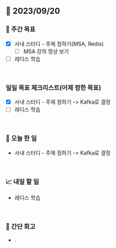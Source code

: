 ## 📅 2023/09/20


### 👏 주간 목표

- [x] 사내 스터디 - 주제 정하기(MSA, Redis)
  - [ ] MSA 강의 영상 보기
- [ ] 레디스 학습

<br/>

### 일일 목표 체크리스트(어제 정한 목표)

- [x] 사내 스터디 - 주제 정하기 -> Kafka로 결정 
- [ ] 레디스 학습
  
<br/>

### 💯 오늘 한 일

- 사내 스터디 - 주제 정하기 -> Kafka로 결정

<br/>

### 📈 내일 할 일

- 레디스 학습

<br/>

### 🤔 간단 회고

- . 
 
